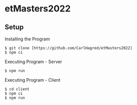 # etMasters2022

## Setup

Installing the Program 
```
$ git clone [https://github.com/CarlHagred/etMasters2022]
$ npm ci
```

Executing Program - Server
```
$ npm run
```

Executing Program - Client
```
$ cd client
$ npm ci
$ npm run
```
